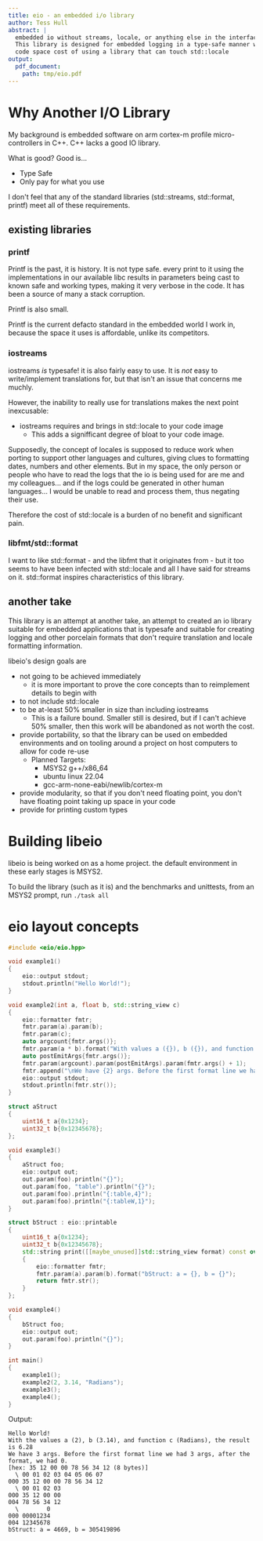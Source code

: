 ```yaml
---
title: eio - an embedded i/o library
author: Tess Hull
abstract: |
  embedded io without streams, locale, or anything else in the interfaces that touches either.
  This library is designed for embedded logging in a type-safe manner without going to the 
  code space cost of using a library that can touch std::locale
output:
  pdf_document:
    path: tmp/eio.pdf
---
```


# Why Another I/O Library

My background is embedded software on arm cortex-m profile micro-controllers in C++.  C++ lacks a good IO library.

What is good? Good is...

- Type Safe
- Only pay for what you use

I don't feel that any of the standard libraries (std::streams, std::format, printf) meet all of these requirements.


## existing libraries

### printf

Printf is the past, it is history. It is not type safe.
every print to it using the implementations in our available libc results in parameters being cast to known safe and working types, making it very verbose in the code. It has been a source of many a stack corruption.

Printf is also small.

Printf is the current defacto standard in the embedded world I work in, because the space it uses is affordable, unlike its competitors.

### iostreams

iostreams *is* typesafe! it is also fairly easy to use.
It is *not* easy to write/implement translations for, but that isn't an issue that concerns me muchly.

However, the inability to really use for translations makes the next point inexcusable:

- iostreams requires and brings in std::locale to your code image
  - This adds a signifficant degree of bloat to your code image.

Supposedly, the concept of locales is supposed to reduce work when porting to support other languages and cultures, giving clues to formatting dates, numbers and other elements.  But in my space, the only person or people who have to read the logs that the io is being used for are me and my colleagues... and if the logs could be generated in other human languages... I would be unable to read and process them, thus negating their use.

Therefore the cost of std::locale is a burden of no benefit and significant pain.

### libfmt/std::format

I want to like std::format - and the libfmt that it originates from - but it too seems to have been infected with std::locale and all I have said for streams on it. std::format inspires characteristics of this library.

## another take

This library is an attempt at another take, an attempt to created an io library suitable for embedded applications that is typesafe and suitable for creating logging and other porcelain formats that don't require translation and locale formatting information.

libeio's design goals are

- not going to be achieved immediately
  - it is more important to prove the core concepts than to reimplement details to begin with
- to not include std::locale
- to be at-least 50% smaller in size than including iostreams
  - This is a failure bound. Smaller still is desired, but if I can't achieve 50% smaller, then this work will be abandoned as not worth the cost.
- provide portability, so that the library can be used on embedded environments and on tooling around a project on host computers to allow for code re-use
  - Planned Targets:
    - MSYS2 g++/x86_64
    - ubuntu linux 22.04
    - gcc-arm-none-eabi/newlib/cortex-m
- provide modularity, so that if you don't need floating point, you don't have floating point taking up space in your code
- provide for printing custom types

# Building libeio

libeio is being worked on as a home project. the default environment in these early stages is MSYS2.

To build the library (such as it is) and the benchmarks and unittests, from an MSYS2 prompt, run `./task all`

# eio layout concepts

```cpp
#include <eio/eio.hpp>

void example1()
{
    eio::output stdout;
    stdout.println("Hello World!");
}

void example2(int a, float b, std::string_view c)
{
    eio::formatter fmtr;
    fmtr.param(a).param(b);
    fmtr.param(c);
    auto argcount{fmtr.args()};
    fmtr.param(a * b).format("With values a ({}), b ({}), and function c ({}), the result is {}");
    auto postEmitArgs{fmtr.args()};
    fmtr.param(argcount).param(postEmitArgs).param(fmtr.args() + 1);
    fmtr.append("\nWe have {2} args. Before the first format line we had {0} args, after the format, we had {1}.");
    eio::output stdout;
    stdout.println(fmtr.str());
}

struct aStruct
{
    uint16_t a{0x1234};
    uint32_t b{0x12345678};
};

void example3()
{
    aStruct foo;
    eio::output out;
    out.param(foo).println("{}");
    out.param(foo, "table").println("{}");
    out.param(foo).println("{:table,4}");
    out.param(foo).println("{:tableW,1}");
}

struct bStruct : eio::printable
{
    uint16_t a{0x1234};
    uint32_t b{0x12345678};
    std::string print([[maybe_unused]]std::string_view format) const override
    {
        eio::formatter fmtr;
        fmtr.param(a).param(b).format("bStruct: a = {}, b = {}");
        return fmtr.str();
    }
};

void example4()
{
    bStruct foo;
    eio::output out;
    out.param(foo).println("{}");
}

int main()
{
    example1();
    example2(2, 3.14, "Radians");
    example3();
    example4();
}
```

Output:
```
Hello World!
With the values a (2), b (3.14), and function c (Radians), the result is 6.28
We have 3 args. Before the first format line we had 3 args, after the format, we had 0.
[hex: 35 12 00 00 78 56 34 12 (8 bytes)]
  \ 00 01 02 03 04 05 06 07
000 35 12 00 00 78 56 34 12
  \ 00 01 02 03
000 35 12 00 00
004 78 56 34 12
  \        0
000 00001234
004 12345678
bStruct: a = 4669, b = 305419896

```